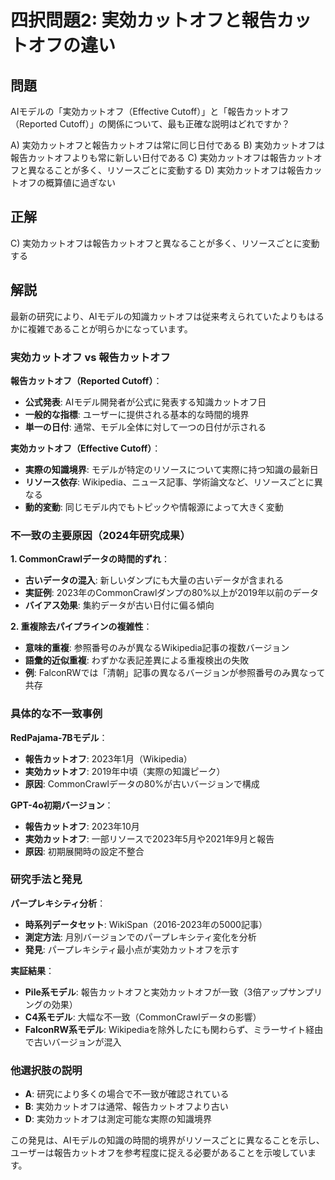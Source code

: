 # 四択問題2: 実効カットオフと報告カットオフの違い

## 問題
AIモデルの「実効カットオフ（Effective Cutoff）」と「報告カットオフ（Reported Cutoff）」の関係について、最も正確な説明はどれですか？

A) 実効カットオフと報告カットオフは常に同じ日付である
B) 実効カットオフは報告カットオフよりも常に新しい日付である
C) 実効カットオフは報告カットオフと異なることが多く、リソースごとに変動する
D) 実効カットオフは報告カットオフの概算値に過ぎない

## 正解
C) 実効カットオフは報告カットオフと異なることが多く、リソースごとに変動する

## 解説
最新の研究により、AIモデルの知識カットオフは従来考えられていたよりもはるかに複雑であることが明らかになっています。

### 実効カットオフ vs 報告カットオフ
**報告カットオフ（Reported Cutoff）**：
- **公式発表**: AIモデル開発者が公式に発表する知識カットオフ日
- **一般的な指標**: ユーザーに提供される基本的な時間的境界
- **単一の日付**: 通常、モデル全体に対して一つの日付が示される

**実効カットオフ（Effective Cutoff）**：
- **実際の知識境界**: モデルが特定のリソースについて実際に持つ知識の最新日
- **リソース依存**: Wikipedia、ニュース記事、学術論文など、リソースごとに異なる
- **動的変動**: 同じモデル内でもトピックや情報源によって大きく変動

### 不一致の主要原因（2024年研究成果）
**1. CommonCrawlデータの時間的ずれ**：
- **古いデータの混入**: 新しいダンプにも大量の古いデータが含まれる
- **実証例**: 2023年のCommonCrawlダンプの80%以上が2019年以前のデータ
- **バイアス効果**: 集約データが古い日付に偏る傾向

**2. 重複除去パイプラインの複雑性**：
- **意味的重複**: 参照番号のみが異なるWikipedia記事の複数バージョン
- **語彙的近似重複**: わずかな表記差異による重複検出の失敗
- **例**: FalconRWでは「清朝」記事の異なるバージョンが参照番号のみ異なって共存

### 具体的な不一致事例
**RedPajama-7Bモデル**：
- **報告カットオフ**: 2023年1月（Wikipedia）
- **実効カットオフ**: 2019年中頃（実際の知識ピーク）
- **原因**: CommonCrawlデータの80%が古いバージョンで構成

**GPT-4o初期バージョン**：
- **報告カットオフ**: 2023年10月
- **実効カットオフ**: 一部リソースで2023年5月や2021年9月と報告
- **原因**: 初期展開時の設定不整合

### 研究手法と発見
**パープレキシティ分析**：
- **時系列データセット**: WikiSpan（2016-2023年の5000記事）
- **測定方法**: 月別バージョンでのパープレキシティ変化を分析
- **発見**: パープレキシティ最小点が実効カットオフを示す

**実証結果**：
- **Pile系モデル**: 報告カットオフと実効カットオフが一致（3倍アップサンプリングの効果）
- **C4系モデル**: 大幅な不一致（CommonCrawlデータの影響）
- **FalconRW系モデル**: Wikipediaを除外したにも関わらず、ミラーサイト経由で古いバージョンが混入

### 他選択肢の説明
- **A**: 研究により多くの場合で不一致が確認されている
- **B**: 実効カットオフは通常、報告カットオフより古い
- **D**: 実効カットオフは測定可能な実際の知識境界

この発見は、AIモデルの知識の時間的境界がリソースごとに異なることを示し、ユーザーは報告カットオフを参考程度に捉える必要があることを示唆しています。 
